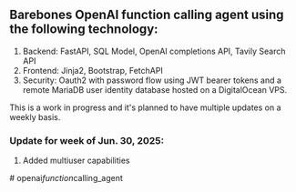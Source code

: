 ## Barebones OpenAI function calling agent using the following technology: 

1. Backend: FastAPI, SQL Model, OpenAI completions API, Tavily Search API
2. Frontend: Jinja2, Bootstrap, FetchAPI
3. Security: Oauth2 with password flow using JWT bearer tokens and a remote MariaDB user identity database hosted on a DigitalOcean VPS.

This is a work in progress and it's planned to have multiple updates on a weekly basis.

### Update for week of Jun. 30, 2025:

1. Added multiuser capabilities 

#   o p e n a i _ f u n c t i o n _ c a l l i n g _ a g e n t  
 